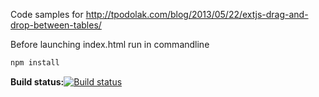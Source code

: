 Code samples for
http://tpodolak.com/blog/2013/05/22/extjs-drag-and-drop-between-tables/

Before launching index.html run in commandline

```bash
npm install
```

**Build status:**[![Build status](https://ci.appveyor.com/api/projects/status/i12nbgep98ca1j25?svg=true)](https://ci.appveyor.com/project/tpodolak/blog-x299a)
